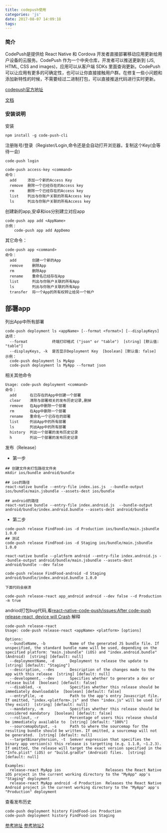 ```yaml
---
title: codepush使用
categories: 'js'
date: 2017-08-07 14:09:18
tags:
---
```


### 简介

CodePush是提供给 React Native 和 Cordova 开发者直接部署移动应用更新给用户设备的云服务。CodePush 作为一个中央仓库，开发者可以推送更新到 (JS, HTML, CSS and images)，应用可以从客户端 SDKs 里面查询更新。CodePush 可以让应用有更多的可确定性，也可以让你直接接触用户群。在修复一些小问题和添加新特性的时候，不需要经过二进制打包，可以直接推送代码进行实时更新。

[codepush官方地址](https://github.com/Microsoft/code-push)

[文档](https://microsoft.github.io/code-push/docs/react-native.html#link-9)

### 安装说明

安装

```
npm install -g code-push-cli
```

注册账号/登录（Register/Login,命令还是会自动打开浏览器，复制这个Key(会等待一会)

```
code-push login
```

```
code-push access-key <command>
命令：
  add     添加一个新的Access Key
  remove  删除一个已经存在的Access key
  rm      删除一个已经存在的Access key
  list    列出与你账户关联的所有Access key
  ls      列出与你账户关联的所有Access key
```

创建新的app,安卓和ios分别建立对应app

```
code-push app add <AppName>
示例：
    code-push app add AppDemo
```

其它命令：

```
code-push app <command>
命令：
  add       创建一个新的App
  remove    删除App
  rm        删除App
  rename    重命名已经存在App
  list      列出与你账户关联的所有App
  ls        列出与你账户关联的所有App
  transfer  将一个App的所有权转让给另一个帐户

```

## 部署app

列出App中所有部署

```
code-push deployment ls <appName> [--format <format>] [--displayKeys]
选项：
  --format           终端打印格式 ("json" or "table")  [string] [默认值: "table"]
  --displayKeys, -k  是否显示Deployment Key  [boolean] [默认值: false]
示例：
  code-push deployment ls MyApp 
  code-push deployment ls MyApp --format json
```
相关其他命令
```
Usage: code-push deployment <command>
命令：
  add      在已存在的App中创建一个部署
  clear    清除与部署相关的发布历史记录,删掉
  remove   在App中删除一个部署
  rm       在App中删除一个部署
  rename   重命名一个已存在的部署
  list     列出App中的所有部署
  ls       列出App中的所有部署
  history  列出一个部署的发布历史记录
  h        列出一个部署的发布历史记录
```

发布（Release）

- 第一步

```
## 创建文件夹打包路径文件夹 
mkdir ios/bundle android/bundle

## ios的路径
react-native bundle --entry-file index.ios.js  --bundle-output ios/bundle/main.jsbundle --assets-dest ios/bundle

## android的路径
react-native bundle --entry-file index.android.js  --bundle-output android/bundle/index.android.bundle --assets-dest android/bundle

```

- 第二步

```
code-push release FindFood-ios -d Production ios/bundle/main.jsbundle 1.0.0
## 测试
code-push release FindFood-ios -d Staging ios/bundle/main.jsbundle 1.0.0  

react-native bundle --platform android --entry-file index.android.js --bundle-output android/bundle/main.jsbundle --assets-dest android/bundle --dev false

code-push release FindFood-android -d Staging android/bundle/index.android.bundle 1.0.0

```

`下面代码会崩溃`

```
code-push release-react app_android android --dev false --d Production -m true
```

andriod打包bug代码,看[react-native-code-push/issues:After code-push release-react, device will Crash](https://github.com/Microsoft/react-native-code-push/issues/912)
解释

```
code-push release-react
Usage: code-push release-react <appName> <platform> [options]

Options:
  --bundleName, -b           Name of the generated JS bundle file. If unspecified, the standard bundle name will be used, depending on the specified platform: "main.jsbundle" (iOS) and "index.android.bundle" (Android)  [string] [default: null]
  --deploymentName, -d       Deployment to release the update to  [string] [default: "Staging"]
  --description, --des       Description of the changes made to the app with this release  [string] [default: null]
  --development, --dev       Specifies whether to generate a dev or release build  [boolean] [default: false]
  --disabled, -x             Specifies whether this release should be immediately downloadable  [boolean] [default: false]
  --entryFile, -e            Path to the app's entry Javascript file. If omitted, "index.<platform>.js" and then "index.js" will be used (if they exist)  [string] [default: null]
  --mandatory, -m            Specifies whether this release should be considered mandatory  [boolean] [default: false]
  --rollout, -r              Percentage of users this release should be immediately available to  [string] [default: "100%"]
  --sourcemapOutput, -s      Path to where the sourcemap for the resulting bundle should be written. If omitted, a sourcemap will not be generated.  [string] [default: null]
  --targetBinaryVersion, -t  Semver expression that specifies the binary app version(s) this release is targetting (e.g. 1.1.0, ~1.2.3). If omitted, the release will target the exact version specified in the "Info.plist" (iOS) or "build.gradle" (Android) files.  [string] [default: null]

Examples:
  release-react MyApp ios                    Releases the React Native iOS project in the current working directory to the "MyApp" app's "Staging" deployment
  release-react MyApp android -d Production  Releases the React Native Android project in the current working directory to the "MyApp" app's "Production" deployment
```

查看发布历史

```
code-push deployment history FindFood-ios Production
code-push deployment history FindFood-ios Staging

```

[参考地址](http://www.cnblogs.com/rayshen/p/5502538.html)
[参考地址2](https://senpng.github.io/2016/03/23/code-push/)